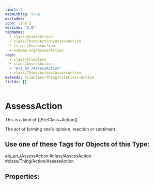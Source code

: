 ```yaml
---
limit: 9
mapWithTag: true
excludes: 
icon: link-2
version: "2.0"
tagNames:
  - class/AssessAction
  - class/Thing/Action/AssessAction
  - is_an_/AssessAction
  - schema-org/AssessAction
tags:
  - class/FileClass
  - class/AssessAction
  - "#is_an_/AssessAction"
  - class/Thing/Action/AssessAction
extends: FileClass~Thing/FileClass~Action
fields: []
---
```


# AssessAction
This is a kind of [[FileClass~Action]]

The act of forming one's opinion, reaction or sentiment.


## Use one of these Tags for Objects of this Type:

#is_an_/AssessAction
#class/AssessAction
#class/Thing/Action/AssessAction

## Properties:



